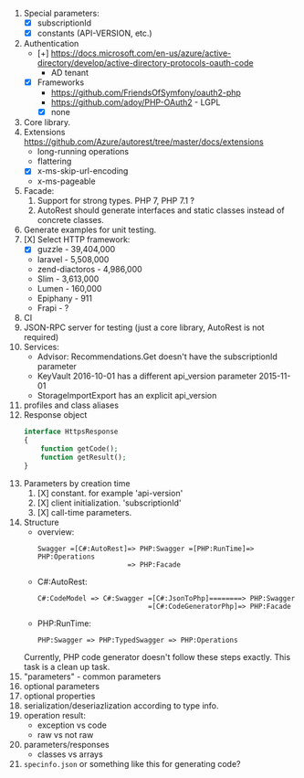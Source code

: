 

1. Special parameters:
   - [X] subscriptionId
   - [X] constants (API-VERSION, etc.)
1. Authentication
   - [+] https://docs.microsoft.com/en-us/azure/active-directory/develop/active-directory-protocols-oauth-code
     - AD tenant
   - [X] Frameworks
     - https://github.com/FriendsOfSymfony/oauth2-php
     - https://github.com/adoy/PHP-OAuth2 - LGPL
     - [X] none
1. Core library.
1. Extensions https://github.com/Azure/autorest/tree/master/docs/extensions
   - long-running operations
   - flattering
   - [X] x-ms-skip-url-encoding
   - x-ms-pageable
1. Facade:
    1. Support for strong types. PHP 7, PHP 7.1 ?
    1. AutoRest should generate interfaces and static classes instead of concrete classes.
1. Generate examples for unit testing.
1. [X] Select HTTP framework:
   - [X] guzzle - 39,404,000
   - laravel - 5,508,000
   - zend-diactoros - 4,986,000
   - Slim - 3,613,000
   - Lumen -  160,000
   - Epiphany - 911
   - Frapi - ?
1. CI
1. JSON-RPC server for testing (just a core library,
   AutoRest is not required)
1. Services:
    - Advisor: Recommendations.Get doesn't have the subscriptionId parameter
    - KeyVault 2016-10-01 has a different api_version parameter 2015-11-01
    - StorageImportExport has an explicit api_version
1. profiles and class aliases
1. Response object
   ```php
   interface HttpsResponse
   {
       function getCode();
       function getResult();
   }
   ```
1. Parameters by creation time
   1. [X] constant. for example 'api-version'
   2. [X] client initialization. 'subscriptionId'
   3. [X] call-time parameters.
1. Structure
    - overview:
      ```
      Swagger =[C#:AutoRest]=> PHP:Swagger =[PHP:RunTime]=> PHP:Operations
                            => PHP:Facade
      ```
    - C#:AutoRest:
      ```
      C#:CodeModel => C#:Swagger =[C#:JsonToPhp]========> PHP:Swagger
                                 =[C#:CodeGeneratorPhp]=> PHP:Facade
      ```
    - PHP:RunTime:
      ```
      PHP:Swagger => PHP:TypedSwagger => PHP:Operations
      ```
    Currently, PHP code generator doesn't follow these steps exactly. This task is a clean up task.
1. "parameters" - common parameters
1. optional parameters
1. optional properties
1. serialization/deseriazlization according to type info.
1. operation result:
   - exception vs code
   - raw vs not raw
1. parameters/responses
   - classes vs arrays
1. `specinfo.json` or something like this for generating code?